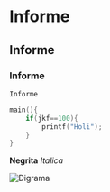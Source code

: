 # Informe
## Informe
### Informe

`Informe`

```C
main(){
    if(jkf==100){
        printf("Holi");
    }
}
```
**Negrita**
*Italica*

![Digrama](foto.png "Diagrama")